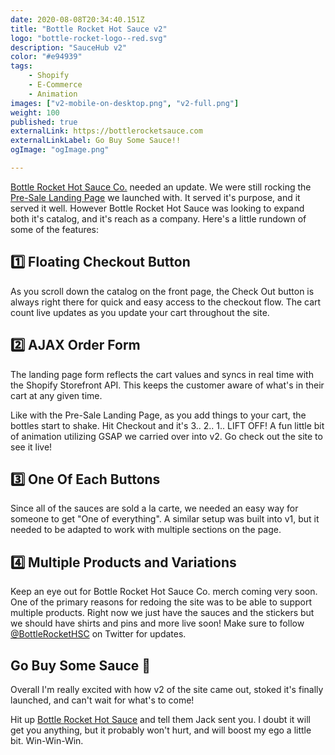 ```yaml
---
date: 2020-08-08T20:34:40.151Z
title: "Bottle Rocket Hot Sauce v2" 
logo: "bottle-rocket-logo--red.svg"
description: "SauceHub v2"
color: "#e94939"
tags: 
    - Shopify
    - E-Commerce
    - Animation
images: ["v2-mobile-on-desktop.png", "v2-full.png"]
weight: 100
published: true
externalLink: https://bottlerocketsauce.com
externalLinkLabel: Go Buy Some Sauce!!
ogImage: "ogImage.png"

---
```


[Bottle Rocket Hot Sauce Co.](https://bottlerocketsauce.com) needed an update. We were still rocking the [Pre-Sale Landing Page](/portfolio/bottle-rocket-hot-sauce-co/) we launched with. It served it's purpose, and it served it well. However Bottle Rocket Hot Sauce was looking to expand both it's catalog, and it's reach as a company. Here's a little rundown of some of the features: 

## 1️⃣ Floating Checkout Button

As you scroll down the catalog on the front page, the Check Out button is always right there for quick and easy access to the checkout flow. The cart count live updates as you update your cart throughout the site.

<div id="scroll-down"><FontAwesomeIcon icon="fa-caret-down"></FontAwesomeIcon></div>


## 2️⃣ AJAX Order Form

The landing page form reflects the cart values and syncs in real time with the Shopify Storefront API.  This keeps the customer aware of what's in their cart at any given time. 

Like with the Pre-Sale Landing Page, as you add things to your cart, the bottles start to shake. Hit Checkout and it's 3.. 2.. 1.. LIFT OFF! A fun little bit of animation utilizing GSAP we carried over into v2. Go check out the site to see it live!


## 3️⃣ One Of Each Buttons

Since all of the sauces are sold a la carte, we needed an easy way for someone to get "One of everything". A similar setup was built into v1, but it needed to be adapted to work with multiple sections on the page.


## 4️⃣ Multiple Products and Variations

Keep an eye out for Bottle Rocket Hot Sauce Co. merch coming very soon. One of the primary reasons for redoing the site was to be able to support multiple products. Right now we just have the sauces and the stickers but we should have shirts and pins and more live soon! Make sure to follow [@BottleRocketHSC](https://twitter.com/BottleRocketHSC) on Twitter for updates.

## Go Buy Some Sauce 🚀

Overall I'm really excited with how v2 of the site came out, stoked it's finally launched, and can't wait for what's to come! 

Hit up [Bottle Rocket Hot Sauce](https://bottlerocketsauce.com) and tell them Jack sent you. I doubt it will get you anything, but it probably won't hurt, and will boost my ego a little bit. Win-Win-Win.

